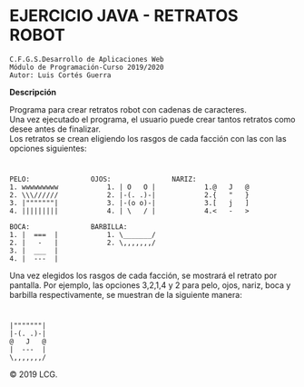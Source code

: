 # EJERCICIO JAVA - RETRATOS ROBOT

	C.F.G.S.Desarrollo de Aplicaciones Web                                  
	Módulo de Programación-Curso 2019/2020
    Autor: Luis Cortés Guerra 


__Descripción__ 

Programa para crear retratos robot con cadenas de caracteres.  
Una vez ejecutado el programa, el usuario puede crear tantos retratos como desee antes de finalizar.    
Los retratos se crean eligiendo los rasgos de cada facción con las con las opciones siguientes:

# 
	PELO:				OJOS:				NARIZ:
	1. wwwwwwwww			1. | O   O |			1.@   J   @ 
	2. \\\//////			2. |-(. .)-|			2.{   "   } 
	3. |"""""""|			3. |-(o o)-|			3.[   j   ] 
	4. |||||||||			4. | \   / |			4.<   -   > 

	BOCA:				BARBILLA:
	1. |  ===  | 			1. \_______/
	2. |   -   |			2. \,,,,,,,/
	3. |  ___  |
	4. |  ---  |


Una vez elegidos los rasgos de cada facción, se mostrará el retrato por pantalla. Por ejemplo, las opciones 3,2,1,4 y 2 para pelo, ojos, nariz, boca y barbilla 
respectivamente, se muestran de la siguiente manera:

# 
	|"""""""|
	|-(. .)-|
	@   J   @
	|  ---  |
	\,,,,,,,/  


© 2019 LCG.